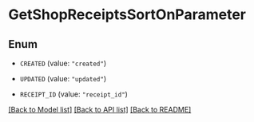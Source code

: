 # GetShopReceiptsSortOnParameter

## Enum


* `CREATED` (value: `"created"`)

* `UPDATED` (value: `"updated"`)

* `RECEIPT_ID` (value: `"receipt_id"`)


[[Back to Model list]](../README.md#documentation-for-models) [[Back to API list]](../README.md#documentation-for-api-endpoints) [[Back to README]](../README.md)


